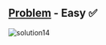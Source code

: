 [Problem](https://www.hackerrank.com/challenges/30-arrays/problem) - Easy :white_check_mark:
---
![solution14](https://user-images.githubusercontent.com/44196434/152367081-9c98b5ef-8979-4e3b-a877-2dc88d2c0ec1.png)
